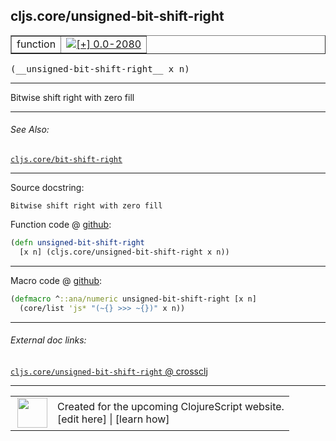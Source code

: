 ## cljs.core/unsigned-bit-shift-right



 <table border="1">
<tr>
<td>function</td>
<td><a href="https://github.com/cljsinfo/cljs-api-docs/tree/0.0-2080"><img valign="middle" alt="[+] 0.0-2080" title="Added in 0.0-2080" src="https://img.shields.io/badge/+-0.0--2080-lightgrey.svg"></a> </td>
</tr>
</table>


 <samp>
(__unsigned-bit-shift-right__ x n)<br>
</samp>

---

Bitwise shift right with zero fill

---


###### See Also:

[`cljs.core/bit-shift-right`](cljs.core_bit-shift-right.md)<br>

---


Source docstring:

```
Bitwise shift right with zero fill
```


Function code @ [github](https://github.com/clojure/clojurescript/blob/r2197/src/cljs/cljs/core.cljs#L1764-L1766):

```clj
(defn unsigned-bit-shift-right
  [x n] (cljs.core/unsigned-bit-shift-right x n))
```

<!--
Repo - tag - source tree - lines:

 <pre>
clojurescript @ r2197
└── src
    └── cljs
        └── cljs
            └── <ins>[core.cljs:1764-1766](https://github.com/clojure/clojurescript/blob/r2197/src/cljs/cljs/core.cljs#L1764-L1766)</ins>
</pre>

-->

---

Macro code @ [github](https://github.com/clojure/clojurescript/blob/r2197/src/clj/cljs/core.clj#L524-L525):

```clj
(defmacro ^::ana/numeric unsigned-bit-shift-right [x n]
  (core/list 'js* "(~{} >>> ~{})" x n))
```

<!--
Repo - tag - source tree - lines:

 <pre>
clojurescript @ r2197
└── src
    └── clj
        └── cljs
            └── <ins>[core.clj:524-525](https://github.com/clojure/clojurescript/blob/r2197/src/clj/cljs/core.clj#L524-L525)</ins>
</pre>
-->

---


###### External doc links:

[`cljs.core/unsigned-bit-shift-right` @ crossclj](http://crossclj.info/fun/cljs.core.cljs/unsigned-bit-shift-right.html)<br>

---

 <table>
<tr><td>
<img valign="middle" align="right" width="48px" src="http://i.imgur.com/Hi20huC.png">
</td><td>
Created for the upcoming ClojureScript website.<br>
[edit here] | [learn how]
</td></tr></table>

[edit here]:https://github.com/cljsinfo/cljs-api-docs/blob/master/cljsdoc/cljs.core_unsigned-bit-shift-right.cljsdoc
[learn how]:https://github.com/cljsinfo/cljs-api-docs/wiki/cljsdoc-files

<!--

This information was too distracting to show to readers, but I'll leave it
commented here since it is helpful to:

- pretty-print the data used to generate this document
- and show how to retrieve that data



The API data for this symbol:

```clj
{:description "Bitwise shift right with zero fill",
 :ns "cljs.core",
 :name "unsigned-bit-shift-right",
 :signature ["[x n]"],
 :history [["+" "0.0-2080"]],
 :type "function",
 :related ["cljs.core/bit-shift-right"],
 :full-name-encode "cljs.core_unsigned-bit-shift-right",
 :source {:code "(defn unsigned-bit-shift-right\n  [x n] (cljs.core/unsigned-bit-shift-right x n))",
          :title "Function code",
          :repo "clojurescript",
          :tag "r2197",
          :filename "src/cljs/cljs/core.cljs",
          :lines [1764 1766]},
 :extra-sources [{:code "(defmacro ^::ana/numeric unsigned-bit-shift-right [x n]\n  (core/list 'js* \"(~{} >>> ~{})\" x n))",
                  :title "Macro code",
                  :repo "clojurescript",
                  :tag "r2197",
                  :filename "src/clj/cljs/core.clj",
                  :lines [524 525]}],
 :full-name "cljs.core/unsigned-bit-shift-right",
 :docstring "Bitwise shift right with zero fill"}

```

Retrieve the API data for this symbol:

```clj
;; from Clojure REPL
(require '[clojure.edn :as edn])
(-> (slurp "https://raw.githubusercontent.com/cljsinfo/cljs-api-docs/catalog/cljs-api.edn")
    (edn/read-string)
    (get-in [:symbols "cljs.core/unsigned-bit-shift-right"]))
```

-->
